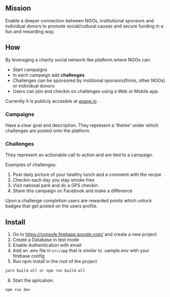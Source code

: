 ## Mission

Enable a deeper connection between NGOs, institutional sponsors and individual donors to promote social/cultural causes and secure funding in a fun and rewarding way.

## How

By leveraging a charity social network like platform where NGOs can:

- Start campaigns
- In each campaign add **challenges**.
- Challenges can be sponsored by institional sponsors(firms, other NGOs) or individual donors
- Users can join and checkin on challenges using a Web or Mobile app.

Currently it is publicly accesible at [exapp.io](exapp.io) .

### Campaigns

Have a clear goal and description. They represent a 'theme' under which challenges are posted onto the platform.

### Challenges

They represent an actionable call to action and are tied to a campaign.

Examples of challenges:

1.  Post daily picture of your healthy lunch and a comment with the recipe
2.  Checkin each day you stay smoke free
3.  Visit national park and do a GPS checkin
4.  Share this campaign on Facebook and make a difference

Upon a challenge completion users are rewarded points which unlock badges that get posted on the users profile.

## Install

1.  Go to https://console.firebase.google.com/ and create a new project
2.  Create a Database in test mode
3.  Enable Authentication with email
4.  Add an .env file in `src/app` that is similar to .sample.env with your firebase config
5.  Run npm install in the root of the project

```sh
yarn build-all or npm run build-all
```

6.  Start the aplication:

```sh
npm run dev
```
